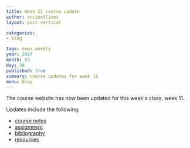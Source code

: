 ```yaml
---
title: Week 11 course update
author: ancientlives
layout: post-vertical

categories:
- blog

tags: news weekly
year: 2017
month: 03
day: 30
published: true
summary: course updates for week 11
menu: blog
---
```


The course website has now been updated for this week's class, week 11.

Updates include the following,

* [course notes](/notes)
* [assignment](/assignments)
* [bibliography](/bibliography)
* [resources](/links)
